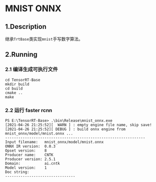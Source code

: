 # MNIST ONNX

## 1.Description

继承`TrtBase`类实现`mnist`手写数字算法。

## 2.Running

### 2.1 编译生成可执行文件

```shell
cd TensorRT-Base
mkdir build
cd build
cmake ..
make
```

### 2.2 运行 faster rcnn

```shell
PS E:\TensorRT-Base> .\bin\Release\mnist_onnx.exe
[2021-04-26 21:25:52][  WARN ] : empty engine file name, skip save!
[2021-04-26 21:25:52][ DEBUG ] : build onnx engine from mnist_onnx/model/mnist.onnx ...
----------------------------------------------------------------
Input filename:   mnist_onnx/model/mnist.onnx
ONNX IR version:  0.0.3
Opset version:    8
Producer name:    CNTK
Producer version: 2.5.1
Domain:           ai.cntk
Model version:    1
Doc string:
--------------------------------